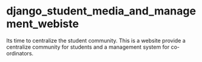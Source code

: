 # django_student_media_and_management_webiste
Its time to centralize the student community. This is a website provide a centralize community for students and a management system for co-ordinators.
